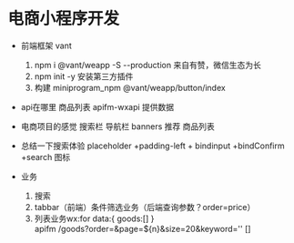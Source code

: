 # 电商小程序开发

- 前端框架 vant
    1. npm i @vant/weapp -S --production
    来自有赞，微信生态为长
    2. npm init -y
    安装第三方插件
    3. 构建
        miniprogram_npm
        @vant/weapp/button/index

- api在哪里
    商品列表
    apifm-wxapi 提供数据

- 电商项目的感觉
    搜索栏 
    导航栏
    banners
    推荐
    商品列表

- 总结一下搜索体验
    placeholder +padding-left + bindinput +bindConfirm +search 图标

- 业务
    1. 搜索
    2. tabbar（前端）条件筛选业务（后端查询参数？order=price）
    3. 列表业务wx:for
    data:{
        goods:[]
    }    
    apifm
    /goods?order=&page=${n}&size=20&keyword='' []
    
